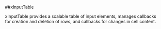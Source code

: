 ##xInputTable

xInputTable provides a scalable table of input elements, manages callbacks for creation and deletion of rows, and callbacks for changes in cell content.
